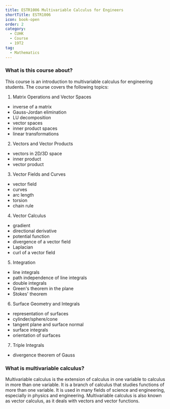 ```yaml
---
title: ESTR1006 Multivariable Calculus for Engineers
shortTitle: ESTR1006
icon: book-open
order: 2
category:
  - CUHK
  - Course
  - 19T2
tag:
  - Mathematics
---
```



### What is this course about?

This course is an introduction to multivariable calculus for engineering students. The course covers the following topics:


1. Matrix Operations and Vector Spaces

- inverse of a matrix
- Gauss-Jordan elimination
- LU decomposition
- vector spaces
- inner product spaces
- linear transformations

2. Vectors and Vector Products

- vectors in 2D/3D space
- inner product
- vector product

3. Vector Fields and Curves

- vector field
- curves
- arc length
- torsion
- chain rule

4. Vector Calculus

- gradient
- directional derivative
- potential function
- divergence of a vector field
- Laplacian
- curl of a vector field

5. Integration

- line integrals
- path independence of line integrals
- double integrals
- Green's theorem in the plane
- Stokes' theorem

6. Surface Geometry and Integrals

- representation of surfaces
- cylinder/sphere/cone
- tangent plane and surface normal
- surface integrals
- orientation of surfaces
  
7. Triple Integrals

- divergence theorem of Gauss

### What is multivariable calculus?

Multivariable calculus is the extension of calculus in one variable to calculus in more than one variable. It is a branch of calculus that studies functions of more than one variable. It is used in many fields of science and engineering, especially in physics and engineering. Multivariable calculus is also known as vector calculus, as it deals with vectors and vector functions.
